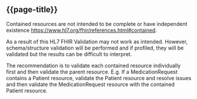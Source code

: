 ## {{page-title}}

Contained resources are not intended to be complete or have independent existence https://www.hl7.org/fhir/references.html#contained. 

As a result of this HL7 FHIR Validation may not work as intended. However, schema/structure validation will be performed and if profiled, they will be validated but the results can be difficult to interpret. 

The recommendation is to validate each contained resource individually first and then validate the parent resource. E.g. If a MedicationRequest contains a Patient resource, validate the Patient resource and resolve issues and then validate the MedicationRequest resource with the contained Patient resource.